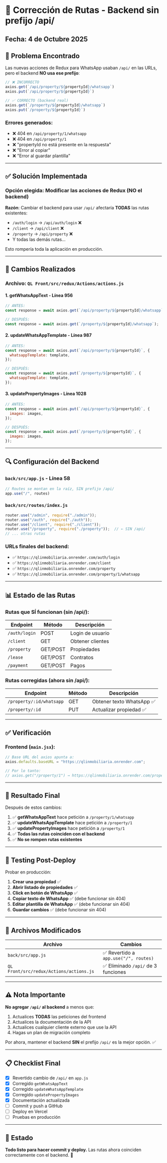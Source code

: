 # 📝 Corrección de Rutas - Backend sin prefijo /api/

## Fecha: 4 de Octubre 2025

## 🔴 Problema Encontrado

Las nuevas acciones de Redux para WhatsApp usaban `/api/` en las URLs, pero el backend **NO usa ese prefijo**:

```javascript
// ❌ INCORRECTO
axios.get(`/api/property/${propertyId}/whatsapp`)
axios.put(`/api/property/${propertyId}`)

// ✅ CORRECTO (backend real)
axios.get(`/property/${propertyId}/whatsapp`)
axios.put(`/property/${propertyId}`)
```

### Errores generados:
- ❌ 404 en `/api/property/1/whatsapp`
- ❌ 404 en `/api/property/1`
- ❌ "propertyId no está presente en la respuesta"
- ❌ "Error al copiar"
- ❌ "Error al guardar plantilla"

---

## ✅ Solución Implementada

### **Opción elegida**: Modificar las acciones de Redux (NO el backend)

**Razón**: Cambiar el backend para usar `/api/` afectaría **TODAS** las rutas existentes:
- `/auth/login` → `/api/auth/login` ❌
- `/client` → `/api/client` ❌  
- `/property` → `/api/property` ❌
- Y todas las demás rutas...

Esto rompería toda la aplicación en producción.

---

## 📝 Cambios Realizados

### Archivo: `QL Front/src/redux/Actions/actions.js`

#### 1. **getWhatsAppText** - Línea 956
```javascript
// ANTES:
const response = await axios.get(`/api/property/${propertyId}/whatsapp`);

// DESPUÉS:
const response = await axios.get(`/property/${propertyId}/whatsapp`);
```

#### 2. **updateWhatsAppTemplate** - Línea 987
```javascript
// ANTES:
const response = await axios.put(`/api/property/${propertyId}`, {
  whatsappTemplate: template,
});

// DESPUÉS:
const response = await axios.put(`/property/${propertyId}`, {
  whatsappTemplate: template,
});
```

#### 3. **updatePropertyImages** - Línea 1028
```javascript
// ANTES:
const response = await axios.put(`/api/property/${propertyId}`, {
  images: images,
});

// DESPUÉS:
const response = await axios.put(`/property/${propertyId}`, {
  images: images,
});
```

---

## 🔍 Configuración del Backend

### `back/src/app.js` - Línea 58
```javascript
// Routes se montan en la raíz, SIN prefijo /api/
app.use("/", routes)
```

### `back/src/routes/index.js`
```javascript
router.use("/admin", require("./admin"));
router.use("/auth", require("./auth"));
router.use("/client", require("./client"));
router.use("/property", require("./property"));  // ← SIN /api/
// ... otras rutas
```

### URLs finales del backend:
- ✅ `https://qlinmobiliaria.onrender.com/auth/login`
- ✅ `https://qlinmobiliaria.onrender.com/client`
- ✅ `https://qlinmobiliaria.onrender.com/property`
- ✅ `https://qlinmobiliaria.onrender.com/property/1/whatsapp`

---

## 📊 Estado de las Rutas

### **Rutas que SÍ funcionan** (sin /api/):
| Endpoint | Método | Descripción |
|----------|--------|-------------|
| `/auth/login` | POST | Login de usuario |
| `/client` | GET | Obtener clientes |
| `/property` | GET/POST | Propiedades |
| `/lease` | GET/POST | Contratos |
| `/payment` | GET/POST | Pagos |

### **Rutas corregidas** (ahora sin /api/):
| Endpoint | Método | Descripción |
|----------|--------|-------------|
| `/property/:id/whatsapp` | GET | Obtener texto WhatsApp ✅ |
| `/property/:id` | PUT | Actualizar propiedad ✅ |

---

## ✅ Verificación

### Frontend (`main.jsx`):
```javascript
// Base URL del axios apunta a:
axios.defaults.baseURL = "https://qlinmobiliaria.onrender.com";

// Por lo tanto:
// axios.get("/property/1") → https://qlinmobiliaria.onrender.com/property/1 ✅
```

---

## 🎯 Resultado Final

Después de estos cambios:

1. ✅ **getWhatsAppText** hace petición a `/property/1/whatsapp`
2. ✅ **updateWhatsAppTemplate** hace petición a `/property/1`
3. ✅ **updatePropertyImages** hace petición a `/property/1`
4. ✅ **Todas las rutas coinciden con el backend**
5. ✅ **No se rompen rutas existentes**

---

## 🚀 Testing Post-Deploy

Probar en producción:

1. **Crear una propiedad** ✅
2. **Abrir listado de propiedades** ✅
3. **Click en botón de WhatsApp** ✅
4. **Copiar texto de WhatsApp** ✅ (debe funcionar sin 404)
5. **Editar plantilla de WhatsApp** ✅ (debe funcionar sin 404)
6. **Guardar cambios** ✅ (debe funcionar sin 404)

---

## 📁 Archivos Modificados

| Archivo | Cambios |
|---------|---------|
| `back/src/app.js` | ✅ Revertido a `app.use("/", routes)` |
| `QL Front/src/redux/Actions/actions.js` | ✅ Eliminado `/api/` de 3 funciones |

---

## ⚠️ Nota Importante

**No agregar `/api/` al backend** a menos que:
1. Actualices **TODAS** las peticiones del frontend
2. Actualices la documentación de la API
3. Actualices cualquier cliente externo que use la API
4. Hagas un plan de migración completo

Por ahora, mantener el backend **SIN** el prefijo `/api/` es la mejor opción. ✅

---

## 📋 Checklist Final

- [x] Revertido cambio de `/api/` en `app.js`
- [x] Corregido `getWhatsAppText`
- [x] Corregido `updateWhatsAppTemplate`
- [x] Corregido `updatePropertyImages`
- [x] Documentación actualizada
- [ ] Commit y push a GitHub
- [ ] Deploy en Vercel
- [ ] Pruebas en producción

---

## 🎉 Estado

**Todo listo para hacer commit y deploy.** Las rutas ahora coinciden correctamente con el backend. 🚀
